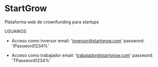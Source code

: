 # StartGrow
Plataforma web de crownfunding para startups

USUARIOS

- Acceso como inversor 
email: 'inversor@startgrow.com'
password: 'IPassword1234%'

- Acceso como trabajador
email: 'trabajador@startgrow.com'
password: 'TPassword1234%'
